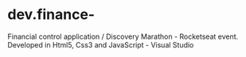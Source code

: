 # dev.finance-
Financial control application / Discovery Marathon - Rocketseat event.  Developed in Html5, Css3 and JavaScript - Visual Studio
